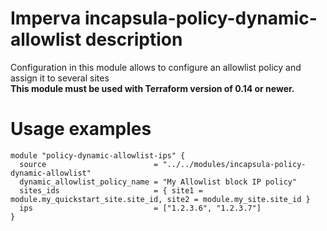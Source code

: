 # Imperva incapsula-policy-dynamic-allowlist description

Configuration in this module allows to configure an allowlist policy and assign it to several sites
</br><b>This module must be used with Terraform version of 0.14 or newer.</b>

# Usage examples

```hcl
module "policy-dynamic-allowlist-ips" {
  source                        = "../../modules/incapsula-policy-dynamic-allowlist"
  dynamic_allowlist_policy_name = "My Allowlist block IP policy"
  sites_ids                     = { site1 = module.my_quickstart_site.site_id, site2 = module.my_site.site_id }
  ips                           = ["1.2.3.6", "1.2.3.7"]
}
```